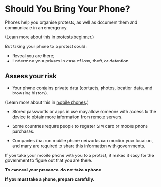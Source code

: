 [Title]: # (Mobile Phones)
[Order]: # (0)

# Should You Bring Your Phone?

Phones help you organise protests, as well as document them and communicate in an emergency.

(Learn more about this in [protests beginner](umbrella://lesson/protests/0).)

But taking your phone to a protest could: 

*	Reveal you are there;
*	Undermine your privacy in case of loss, theft, or detention. 

## Assess your risk

*	Your phone contains private data (contacts, photos, location data, and browsing history). 

(Learn more about this in [mobile phones](umbrella://lesson/mobile-phones/0).)

*	Stored passwords or apps in use may allow someone with access to the device to obtain more information from remote servers. 

*	Some countries require people to register SIM card or mobile phone purchases. 

*	Companies that run mobile phone networks can monitor your location, and many are required to share this information with governments.

If you take your mobile phone with you to a protest, it makes it easy for the government to figure out that you are there. 

**To conceal your presence, do not take a phone.**

**If you must take a phone, prepare carefully.**


